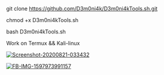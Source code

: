 git clone https://github.com/D3m0ni4k/D3m0ni4kTools.sh.git

chmod +x D3m0ni4kTools.sh

bash D3m0ni4kTools.sh

Work on Termux && Kali-linux


<a href='https://postimg.cc/G8gbYYkb' target='_blank'><img src='https://i.postimg.cc/G8gbYYkb/Screenshot-20200821-033432.jpg' border='0' alt='Screenshot-20200821-033432'/></a>

<a href='https://postimg.cc/rdYHN9YZ' target='_blank'><img src='https://i.postimg.cc/rdYHN9YZ/FB-IMG-1597973991157.jpg' border='0' alt='FB-IMG-1597973991157'/></a>


